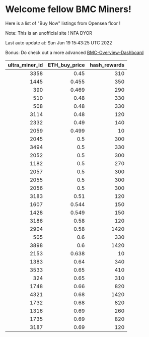 # Welcome fellow BMC Miners!
Here is a list of "Buy Now" listings from Opensea floor !

Note: This is an unofficial site ! NFA DYOR

Last auto update at: Sun Jun 19 15:43:25 UTC 2022

Bonus: Do check out a more advanced [BMC-Overview-Dashboard](https://dune.com/defifunk/BMC-Overview-Dashboard)


|   ultra_miner_id |   ETH_buy_price |   hash_rewards |
|-----------------:|----------------:|---------------:|
|             3358 |           0.45  |            310 |
|             1445 |           0.455 |            350 |
|              390 |           0.469 |            290 |
|              510 |           0.48  |            330 |
|              508 |           0.48  |            330 |
|             3114 |           0.48  |            120 |
|             2332 |           0.49  |            140 |
|             2059 |           0.499 |             10 |
|             2045 |           0.5   |            300 |
|             3494 |           0.5   |            330 |
|             2052 |           0.5   |            300 |
|             1182 |           0.5   |            270 |
|             2057 |           0.5   |            300 |
|             2055 |           0.5   |            300 |
|             2056 |           0.5   |            300 |
|             3183 |           0.51  |            120 |
|             1607 |           0.544 |            150 |
|             1428 |           0.549 |            150 |
|             3186 |           0.58  |            120 |
|             2904 |           0.58  |           1420 |
|              505 |           0.6   |            330 |
|             3898 |           0.6   |           1420 |
|             2153 |           0.638 |             10 |
|             1383 |           0.64  |            340 |
|             3533 |           0.65  |            410 |
|              324 |           0.65  |            310 |
|             1748 |           0.66  |            820 |
|             4321 |           0.68  |           1420 |
|             1732 |           0.68  |            820 |
|             1316 |           0.69  |            260 |
|             1735 |           0.69  |            820 |
|             3187 |           0.69  |            120 |